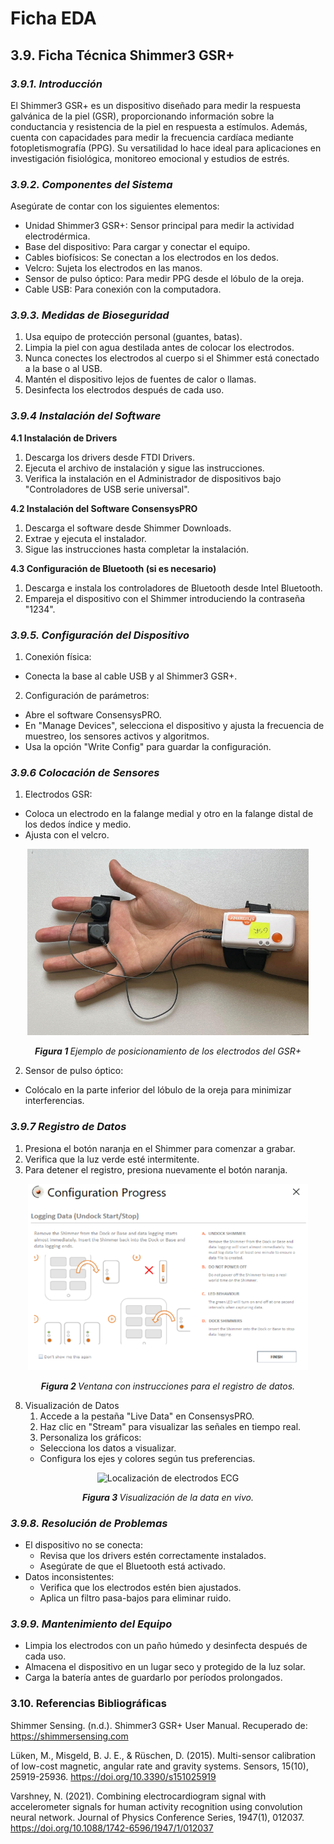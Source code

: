 # Ficha EDA
## 3.9. Ficha Técnica Shimmer3 GSR+
### *__3.9.1. Introducción__* 

El Shimmer3 GSR+ es un dispositivo diseñado para medir la respuesta galvánica de la piel (GSR), proporcionando información sobre la conductancia y resistencia de la piel en respuesta a estímulos. Además, cuenta con capacidades para medir la frecuencia cardíaca mediante fotopletismografía (PPG). Su versatilidad lo hace ideal para aplicaciones en investigación fisiológica, monitoreo emocional y estudios de estrés.
 
### *__3.9.2. Componentes del Sistema__*
 
Asegúrate de contar con los siguientes elementos: 
* Unidad Shimmer3 GSR+: Sensor principal para medir la actividad electrodérmica. 
* Base del dispositivo: Para cargar y conectar el equipo. 
* Cables biofísicos: Se conectan a los electrodos en los dedos. 
* Velcro: Sujeta los electrodos en las manos. 
* Sensor de pulso óptico: Para medir PPG desde el lóbulo de la oreja.
* Cable USB: Para conexión con la computadora. 

### *__3.9.3. Medidas de Bioseguridad__* 

1. Usa equipo de protección personal (guantes, batas). 
2. Limpia la piel con agua destilada antes de colocar los electrodos. 
3. Nunca conectes los electrodos al cuerpo si el Shimmer está conectado a la base o al USB. 
4. Mantén el dispositivo lejos de fuentes de calor o llamas. 
5. Desinfecta los electrodos después de cada uso. 

### *__3.9.4 Instalación del Software__*

__4.1 Instalación de Drivers__
1. Descarga los drivers desde FTDI Drivers. 
2. Ejecuta el archivo de instalación y sigue las instrucciones. 
3. Verifica la instalación en el Administrador de dispositivos bajo "Controladores de USB serie universal". 

__4.2 Instalación del Software ConsensysPRO__
1. Descarga el software desde Shimmer Downloads. 
2. Extrae y ejecuta el instalador. 
3. Sigue las instrucciones hasta completar la instalación. 

__4.3 Configuración de Bluetooth (si es necesario)__
1. Descarga e instala los controladores de Bluetooth desde Intel Bluetooth.
2. Empareja el dispositivo con el Shimmer introduciendo la contraseña "1234". 

### *__3.9.5. Configuración del Dispositivo__*
1. Conexión física: 
* Conecta la base al cable USB y al Shimmer3 GSR+. 

2. Configuración de parámetros: 
* Abre el software ConsensysPRO. 
* En "Manage Devices", selecciona el dispositivo y ajusta la frecuencia de muestreo, los sensores activos y algoritmos. 
* Usa la opción "Write Config" para guardar la configuración. 

### *3.9.6 Colocación de Sensores*
1. Electrodos GSR: 
* Coloca un electrodo en la falange medial y otro en la falange distal de los dedos índice y medio. 
* Ajusta con el velcro.

<div align="center">
  <img src="https://github.com/neuropucp/lab-book/blob/main/book/res/manualEDA_Posicionamiento_de_electrodos.png" alt="Localización de electrodos ECG" width="auto" height="auto">
  <p><em><strong> Figura 1 </strong>Ejemplo de posicionamiento 	de los electrodos del GSR+</em></p>
</div>
 
2. Sensor de pulso óptico: 
* Colócalo en la parte inferior del lóbulo de la oreja para minimizar interferencias. 

### *3.9.7 Registro de Datos*
1. Presiona el botón naranja en el Shimmer para comenzar a grabar.
2. Verifica que la luz verde esté intermitente. 
3. Para detener el registro, presiona nuevamente el botón naranja. 

<div align="center">
  <img src="https://github.com/neuropucp/lab-book/blob/main/book/res/manualEDA_Venta_de_intruscciones.png" alt="Localización de electrodos ECG" width="auto" height="auto">
  <p><em><strong> Figura 2 </strong>Ventana con instrucciones para el registro de datos.</em></p>
</div>

8. Visualización de Datos 
	1. Accede a la pestaña "Live Data" en ConsensysPRO. 
	2. Haz clic en "Stream" para visualizar las señales en tiempo real. 
	3. Personaliza los gráficos: 
	* Selecciona los datos a visualizar. 
	* Configura los ejes y colores según tus preferencias. 
	
<div align="center">
  <img src="https://github.com/neuropucp/lab-book/blob/main/book/res/manualEDA_Visualiación_de_data.png" alt="Localización de electrodos ECG" width="auto" height="auto">
  <p><em><strong> Figura 3 </strong>Visualización de la data en vivo.</em></p>
</div>

### *__3.9.8. Resolución de Problemas__*
* El dispositivo no se conecta: 
	* Revisa que los drivers estén correctamente instalados. 
	* Asegúrate de que el Bluetooth está activado. 
* Datos inconsistentes: 
	* Verifica que los electrodos estén bien ajustados. 
	* Aplica un filtro pasa-bajos para eliminar ruido. 

### *__3.9.9. Mantenimiento del Equipo__*
* Limpia los electrodos con un paño húmedo y desinfecta después de cada uso. 
* Almacena el dispositivo en un lugar seco y protegido de la luz solar. 
* Carga la batería antes de guardarlo por períodos prolongados.

### __3.10. Referencias Bibliográficas__

Shimmer Sensing. (n.d.). Shimmer3 GSR+ User Manual. Recuperado de: https://shimmersensing.com 

Lüken, M., Misgeld, B. J. E., & Rüschen, D. (2015). Multi-sensor calibration of low-cost magnetic, angular rate and gravity systems. Sensors, 15(10), 25919-25936. https://doi.org/10.3390/s151025919 

Varshney, N. (2021). Combining electrocardiogram signal with accelerometer signals for human activity recognition using convolution neural network. Journal of Physics Conference Series, 1947(1), 012037. https://doi.org/10.1088/1742-6596/1947/1/012037 
